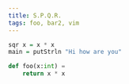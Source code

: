 ```yaml
---
title: S.P.Q.R.
tags: foo, bar2, vim
---
```


```hs
sqr x = x * x
main = putStrln "Hi how are you"
```

```python
def foo(x:int) = 
    return x * x
```